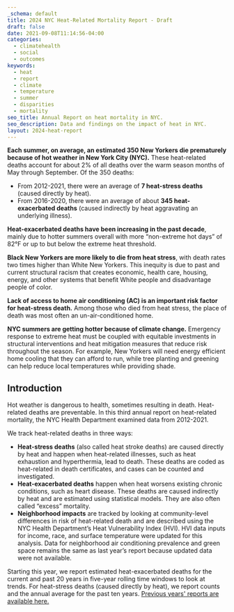 ```yaml
---
_schema: default
title: 2024 NYC Heat-Related Mortality Report - Draft
draft: false
date: 2021-09-08T11:14:56-04:00
categories:
  - climatehealth
  - social
  - outcomes
keywords:
  - heat
  - report
  - climate
  - temperature
  - summer
  - disparities
  - mortality
seo_title: Annual Report on heat mortality in NYC.
seo_description: Data and findings on the impact of heat in NYC.
layout: 2024-heat-report
---
```


**Each summer, on average, an estimated 350 New Yorkers die prematurely because of hot weather in New York City (NYC).** 
These heat-related deaths account for about 2% of all deaths over the warm season months of May through September. Of the 350 deaths:
* From 2012-2021, there were an average of **7 heat-stress deaths** (caused directly by heat).
* From 2016-2020, there were an average of about **345 heat-exacerbated deaths** (caused indirectly by heat aggravating an underlying illness).

**Heat-exacerbated deaths have been increasing in the past decade**, mainly due to hotter summers overall with more “non-extreme hot days” of 82°F or up to but below the extreme heat threshold. &nbsp;

**Black New Yorkers are more likely to die from heat stress**, with death rates two times higher than White New Yorkers. This inequity is due to past and current structural racism that creates economic, health care, housing, energy, and other systems that benefit White people and disadvantage people of color. &nbsp;

**Lack of access to home air conditioning (AC) is an important risk factor for heat-stress death.** Among those who died from heat stress, the place of death was most often an un-air-conditioned home.

**NYC summers are getting hotter because of climate change.** 
Emergency response to extreme heat must be coupled with equitable investments in structural interventions and heat mitigation measures that reduce risk throughout the season. For example, New Yorkers will need energy efficient home cooling that they can afford to run, while tree planting and greening can help reduce local temperatures while providing shade.

## Introduction

Hot weather is dangerous to health, sometimes resulting in death. Heat-related deaths are preventable. In this third annual report on heat-related mortality, the NYC Health Department examined data from 2012-2021.

We track heat-related deaths in three ways:

* **Heat-stress deaths** (also called heat stroke deaths) are caused directly by heat and happen when heat-related illnesses, such as heat exhaustion and hyperthermia, lead to death. These deaths are coded as heat-related in death certificates, and cases can be counted and investigated.
* **Heat-exacerbated deaths** happen when heat worsens existing chronic conditions, such as heart disease. These deaths are caused indirectly by heat and are estimated using statistical models. They are also often called “excess” mortality.
* **Neighborhood impacts** are tracked by looking at community-level differences in risk of heat-related death and are described using the NYC Health Department’s Heat Vulnerability Index (HVI). HVI data inputs for income, race, and surface temperature were updated for this analysis. Data for neighborhood air conditioning prevalence and green space remains the same as last year’s report because updated data were not available.

Starting this year, we report estimated heat-exacerbated deaths for the current and past 20 years in five-year rolling time windows to look at trends. For heat-stress deaths (caused directly by heat), we report counts and the annual average for the past ten years. [Previous years' reports are available here.](#previous-reports)​

